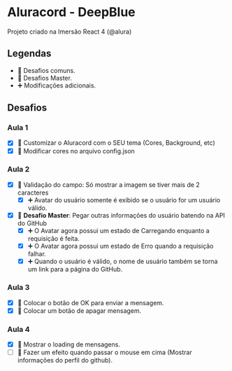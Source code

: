 # Aluracord - DeepBlue #

Projeto criado na Imersão React 4 (@alura)

## Legendas

- 🔷 Desafios comuns.
- 👑 Desafios Master.
- ➕ Modificações adicionais.

## Desafios

### Aula 1

- [x] 🔷 Customizar o Aluracord com o SEU tema (Cores, Background, etc)
- [x] 🔷 Modificar cores no arquivo config.json

### Aula 2

- [x] 🔷 Validação do campo: Só mostrar a imagem se tiver mais de 2 caracteres
	- [x] ➕ Avatar do usuário somente é exibido se o usuário for um usuário válido.
- [x] 👑 **Desafio Master**: Pegar outras informações do usuário batendo na API do GitHub
	- [x] ➕ O Avatar agora possui um estado de Carregando enquanto a requisição é feita.
	- [x] ➕ O Avatar agora possui um estado de Erro quando a requisição falhar.
	- [x] ➕ Quando o usuário é válido, o nome de usuário também se torna um link para a página do GitHub.

### Aula 3

- [x] 🔷 Colocar o botão de OK para enviar a mensagem.
- [x] 🔷 Colocar um botão de apagar mensagem.

### Aula 4

- [x] 🔷 Mostrar o loading de mensagens.
- [ ] 🔷 Fazer um efeito quando passar o mouse em cima (Mostrar informações do perfil do github).
